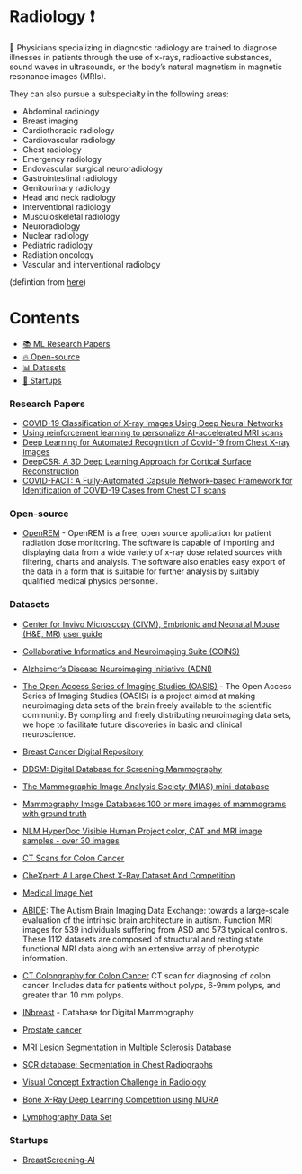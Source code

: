 # Radiology :heavy_exclamation_mark:

:bookmark: Physicians specializing in diagnostic radiology are trained to diagnose illnesses in patients through the use of x-rays, radioactive substances, sound waves in ultrasounds, or the body’s natural magnetism in magnetic resonance images (MRIs).

They can also pursue a subspecialty in the following areas:

* Abdominal radiology
* Breast imaging
* Cardiothoracic radiology
* Cardiovascular radiology
* Chest radiology
* Emergency radiology
* Endovascular surgical neuroradiology
* Gastrointestinal radiology
* Genitourinary radiology
* Head and neck radiology
* Interventional radiology
* Musculoskeletal radiology
* Neuroradiology
* Nuclear radiology
* Pediatric radiology
* Radiation oncology
* Vascular and interventional radiology

(defintion from [here](https://www.sgu.edu/blog/medical/ultimate-list-of-medical-specialties/))


# Contents 
- [:books: ML Research Papers](#research-papers)
- [:fire: Open-source](#open-source)
- [:bar_chart: Datasets](#datasets)
- [:eyes: Startups](#startups)

### Research Papers
- [COVID-19 Classification of X-ray Images Using Deep Neural Networks](https://www.medrxiv.org/content/10.1101/2020.10.01.20204073v1)
- [Using reinforcement learning to personalize AI-accelerated MRI scans](https://ai.facebook.com/blog/using-reinforcement-learning-to-personalize-ai-accelerated-mri-scans/)
- [Deep Learning for Automated Recognition of Covid-19 from Chest X-ray Images](https://www.medrxiv.org/content/10.1101/2020.08.13.20173997v1)
- [DeepCSR: A 3D Deep Learning Approach for Cortical Surface Reconstruction](https://arxiv.org/pdf/2010.11423v1.pdf)
- [COVID-FACT: A Fully-Automated Capsule Network-based Framework for Identification of COVID-19 Cases from Chest CT scans](https://deepai.org/publication/covid-fact-a-fully-automated-capsule-network-based-framework-for-identification-of-covid-19-cases-from-chest-ct-scans)
### Open-source
- [OpenREM](https://bitbucket.org/openrem/openrem/src/develop/) - OpenREM is a free, open source application for patient radiation dose monitoring. The software is capable of importing and displaying data from a wide variety of x-ray dose related sources with filtering, charts and analysis. The software also enables easy export of the data in a form that is suitable for further analysis by suitably qualified medical physics personnel.
### Datasets
- [Center for Invivo Microscopy (CIVM), Embrionic and Neonatal Mouse (H&E, MR)](http://www.civm.duhs.duke.edu/devatlas/)
[user guide](http://www.civm.duhs.duke.edu/devatlas/UserGuide.pdf)

- [Collaborative Informatics and Neuroimaging Suite (COINS)](https://portal.mrn.org/micis/index.php?subsite=dx)

- [Alzheimer’s Disease Neuroimaging Initiative (ADNI)](http://adni.loni.ucla.edu/)

- [The Open Access Series of Imaging Studies (OASIS)](http://www.oasis-brains.org/) - The Open Access Series of Imaging Studies (OASIS) is a project aimed at making neuroimaging data sets of the brain freely available to the scientific community. By compiling and freely distributing neuroimaging data sets, we hope to facilitate future discoveries in basic and clinical neuroscience.

- [Breast Cancer Digital Repository](https://bcdr.eu/)

- [DDSM: Digital Database for Screening Mammography](http://marathon.csee.usf.edu/Mammography/Database.html)

- [The Mammographic Image Analysis Society (MIAS) mini-database](http://peipa.essex.ac.uk/info/mias.html)

- [Mammography Image Databases 100 or more images of mammograms with ground truth](http://marathon.csee.usf.edu/Mammography/Database.html)

- [NLM HyperDoc Visible Human Project color, CAT and MRI image samples - over 30 images](http://www.nlm.nih.gov/research/visible/visible_human.html)

- [CT Scans for Colon Cancer](https://wiki.cancerimagingarchive.net/display/Public/CT+COLONOGRAPHY#e88604ec5c654f60a897fa77906f88a6)

- [CheXpert: A Large Chest X-Ray Dataset And Competition](https://stanfordmlgroup.github.io/competitions/chexpert/)

- [Medical Image Net](http://langlotzlab.stanford.edu/projects/medical-image-net/)

- [ABIDE](http://fcon_1000.projects.nitrc.org/indi/abide/): The Autism Brain Imaging Data Exchange: towards a large-scale evaluation of the intrinsic brain architecture in autism. Function MRI images for 539 individuals suffering from ASD and 573 typical controls. These 1112 datasets are composed of structural and resting state functional MRI data along with an extensive array of phenotypic information.

- [CT Colongraphy for Colon Cancer](https://wiki.cancerimagingarchive.net/display/Public/CT+COLONOGRAPHY#dc149b9170f54aa29e88f1119e25ba3e) CT scan for diagnosing of colon cancer. Includes data for patients without polyps, 6-9mm polyps, and greater than 10 mm polyps.

- [INbreast](http://medicalresearch.inescporto.pt/breastresearch/index.php/Get_INbreast_Database) - Database for Digital Mammography

- [Prostate cancer](http://i2cvb.github.io/)

- [MRI Lesion Segmentation in Multiple Sclerosis Database](http://www.ehealthlab.cs.ucy.ac.cy/index.php/facilities/32-software/218-datasets)

- [SCR database: Segmentation in Chest Radiographs](http://www.isi.uu.nl/Research/Databases/SCR/)

- [Visual Concept Extraction Challenge in Radiology ](http://www.visceral.eu/)

- [Bone X-Ray Deep Learning Competition using MURA](https://stanfordmlgroup.github.io/competitions/mura/)

- [Lymphography Data Set](https://archive.ics.uci.edu/ml/datasets/Lymphography) 
### Startups
- [BreastScreening-AI](https://breastscreeningai.github.io/)
